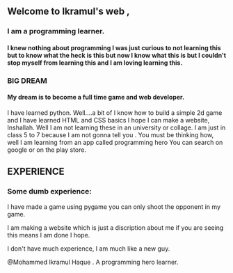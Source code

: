 <!DOCTYPE html> 
<html>
    <head>
     <title>Ikramul's web </title>     
     <link rel="stylesheet" type="text/css" href="style.css">
    </head>
    <body>
    <script>  
     prompt=("how old are you?")
     </script>
    <section class="con"> 
    <div class="div">
      <h1> Welcome to <span class="my-name" onclick="this.innerHTML = "> Ikramul's web </span>,</h1>
      <h3> I am a programming learner. </h3>
      <p><h4> I knew nothing about programming I was just curious to not learning this but to know what the heck is this
but now I know what this is but I couldn't stop myself from learning this and I am loving learning this.</p></h4>
      </div>
    </select>
    <section class="con">
    <div class="div">
   <h1> BIG DREAM </h1>
   <h4> My dream is to become a full time game and web developer.</h4>
   <p> I have learned python. Well....a bit of I know how to build a simple 2d game and I have learned HTML and CSS basics I hope I can make a website, Inshallah. Well I am not learning these in an university or collage. I am just in class 5 to 7 because I am not gonna tell you . You must be thinking how, well I am learning from an app called programming hero You can search on google or on the play store.</p>
    </div>
    </section>
    <section class="exp">
    <h2> EXPERIENCE </h2>
    <div class="exp-item">  
    <h3> Some dumb experience: </h3>
    <p> I have made a game using pygame you can only shoot the opponent in my game.</p>
    <p> I am making a website which is just a discription about me if you are seeing this means I am done I hope. </p>
    <p> I don't have much experience, I am much like a new guy.</p>
    </div>
    </section>            
    </body> 
    <footer>  
    <p> @Mohammed Ikramul Haque . A programming hero learner.</p>
    </footer>
</html>
